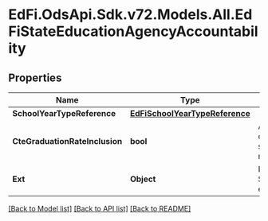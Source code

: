 # EdFi.OdsApi.Sdk.v72.Models.All.EdFiStateEducationAgencyAccountability

## Properties

Name | Type | Description | Notes
------------ | ------------- | ------------- | -------------
**SchoolYearTypeReference** | [**EdFiSchoolYearTypeReference**](EdFiSchoolYearTypeReference.md) |  | 
**CteGraduationRateInclusion** | **bool** | An indication of whether CTE concentrators are included in the state&#39;s computation of its graduation rate. | [optional] 
**Ext** | **Object** | Extensions to the StateEducationAgencyAccountability entity. | [optional] 

[[Back to Model list]](../../README.md#documentation-for-models) [[Back to API list]](../../README.md#documentation-for-api-endpoints) [[Back to README]](../../README.md)

